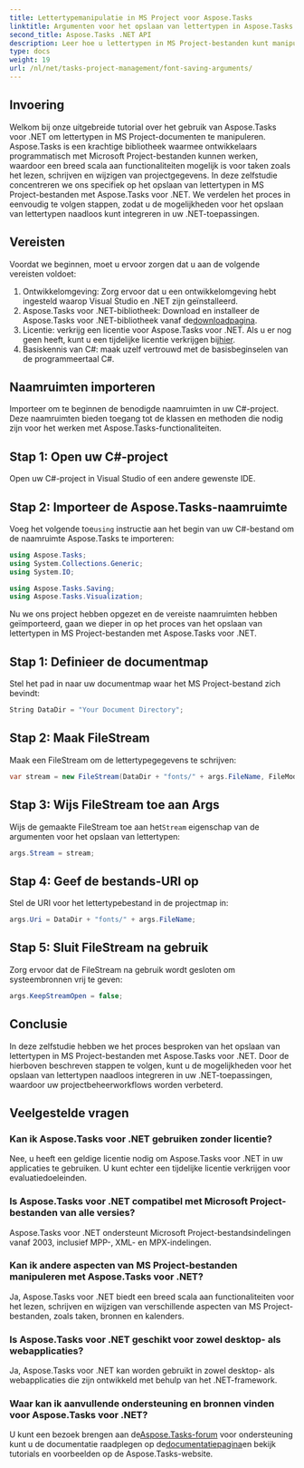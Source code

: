 ```yaml
---
title: Lettertypemanipulatie in MS Project voor Aspose.Tasks
linktitle: Argumenten voor het opslaan van lettertypen in Aspose.Tasks
second_title: Aspose.Tasks .NET API
description: Leer hoe u lettertypen in MS Project-bestanden kunt manipuleren met Aspose.Tasks voor .NET. Stapsgewijze handleiding voor ontwikkelaars.
type: docs
weight: 19
url: /nl/net/tasks-project-management/font-saving-arguments/
---
```

## Invoering
Welkom bij onze uitgebreide tutorial over het gebruik van Aspose.Tasks voor .NET om lettertypen in MS Project-documenten te manipuleren. Aspose.Tasks is een krachtige bibliotheek waarmee ontwikkelaars programmatisch met Microsoft Project-bestanden kunnen werken, waardoor een breed scala aan functionaliteiten mogelijk is voor taken zoals het lezen, schrijven en wijzigen van projectgegevens.
In deze zelfstudie concentreren we ons specifiek op het opslaan van lettertypen in MS Project-bestanden met Aspose.Tasks voor .NET. We verdelen het proces in eenvoudig te volgen stappen, zodat u de mogelijkheden voor het opslaan van lettertypen naadloos kunt integreren in uw .NET-toepassingen.
## Vereisten
Voordat we beginnen, moet u ervoor zorgen dat u aan de volgende vereisten voldoet:
1. Ontwikkelomgeving: Zorg ervoor dat u een ontwikkelomgeving hebt ingesteld waarop Visual Studio en .NET zijn geïnstalleerd.
2.  Aspose.Tasks voor .NET-bibliotheek: Download en installeer de Aspose.Tasks voor .NET-bibliotheek vanaf de[downloadpagina](https://releases.aspose.com/tasks/net/).
3.  Licentie: verkrijg een licentie voor Aspose.Tasks voor .NET. Als u er nog geen heeft, kunt u een tijdelijke licentie verkrijgen bij[hier](https://purchase.aspose.com/temporary-license/).
4. Basiskennis van C#: maak uzelf vertrouwd met de basisbeginselen van de programmeertaal C#.

## Naamruimten importeren
Importeer om te beginnen de benodigde naamruimten in uw C#-project. Deze naamruimten bieden toegang tot de klassen en methoden die nodig zijn voor het werken met Aspose.Tasks-functionaliteiten.
## Stap 1: Open uw C#-project
Open uw C#-project in Visual Studio of een andere gewenste IDE.
## Stap 2: Importeer de Aspose.Tasks-naamruimte
 Voeg het volgende toe`using` instructie aan het begin van uw C#-bestand om de naamruimte Aspose.Tasks te importeren:
```csharp
using Aspose.Tasks;
using System.Collections.Generic;
using System.IO;

using Aspose.Tasks.Saving;
using Aspose.Tasks.Visualization;
```

Nu we ons project hebben opgezet en de vereiste naamruimten hebben geïmporteerd, gaan we dieper in op het proces van het opslaan van lettertypen in MS Project-bestanden met Aspose.Tasks voor .NET.
## Stap 1: Definieer de documentmap
Stel het pad in naar uw documentmap waar het MS Project-bestand zich bevindt:
```csharp
String DataDir = "Your Document Directory";
```
## Stap 2: Maak FileStream
Maak een FileStream om de lettertypegegevens te schrijven:
```csharp
var stream = new FileStream(DataDir + "fonts/" + args.FileName, FileMode.Create);
```
## Stap 3: Wijs FileStream toe aan Args
 Wijs de gemaakte FileStream toe aan het`Stream` eigenschap van de argumenten voor het opslaan van lettertypen:
```csharp
args.Stream = stream;
```
## Stap 4: Geef de bestands-URI op
Stel de URI voor het lettertypebestand in de projectmap in:
```csharp
args.Uri = DataDir + "fonts/" + args.FileName;
```
## Stap 5: Sluit FileStream na gebruik
Zorg ervoor dat de FileStream na gebruik wordt gesloten om systeembronnen vrij te geven:
```csharp
args.KeepStreamOpen = false;
```

## Conclusie
In deze zelfstudie hebben we het proces besproken van het opslaan van lettertypen in MS Project-bestanden met Aspose.Tasks voor .NET. Door de hierboven beschreven stappen te volgen, kunt u de mogelijkheden voor het opslaan van lettertypen naadloos integreren in uw .NET-toepassingen, waardoor uw projectbeheerworkflows worden verbeterd.
## Veelgestelde vragen
### Kan ik Aspose.Tasks voor .NET gebruiken zonder licentie?
Nee, u heeft een geldige licentie nodig om Aspose.Tasks voor .NET in uw applicaties te gebruiken. U kunt echter een tijdelijke licentie verkrijgen voor evaluatiedoeleinden.
### Is Aspose.Tasks voor .NET compatibel met Microsoft Project-bestanden van alle versies?
Aspose.Tasks voor .NET ondersteunt Microsoft Project-bestandsindelingen vanaf 2003, inclusief MPP-, XML- en MPX-indelingen.
### Kan ik andere aspecten van MS Project-bestanden manipuleren met Aspose.Tasks voor .NET?
Ja, Aspose.Tasks voor .NET biedt een breed scala aan functionaliteiten voor het lezen, schrijven en wijzigen van verschillende aspecten van MS Project-bestanden, zoals taken, bronnen en kalenders.
### Is Aspose.Tasks voor .NET geschikt voor zowel desktop- als webapplicaties?
Ja, Aspose.Tasks voor .NET kan worden gebruikt in zowel desktop- als webapplicaties die zijn ontwikkeld met behulp van het .NET-framework.
### Waar kan ik aanvullende ondersteuning en bronnen vinden voor Aspose.Tasks voor .NET?
 U kunt een bezoek brengen aan de[Aspose.Tasks-forum](https://forum.aspose.com/c/tasks/15) voor ondersteuning kunt u de documentatie raadplegen op de[documentatiepagina](https://reference.aspose.com/tasks/net/)en bekijk tutorials en voorbeelden op de Aspose.Tasks-website.